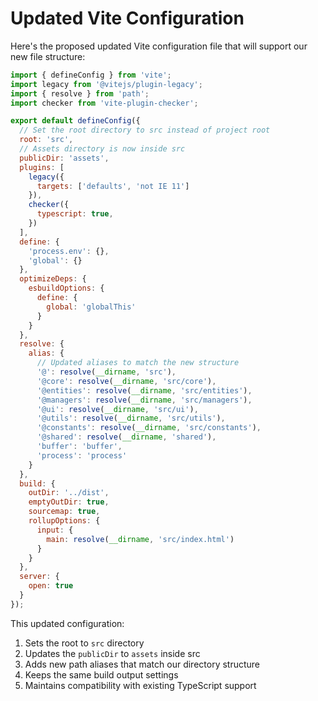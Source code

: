 # Updated Vite Configuration

Here's the proposed updated Vite configuration file that will support our new file structure:

```javascript
import { defineConfig } from 'vite';
import legacy from '@vitejs/plugin-legacy';
import { resolve } from 'path';
import checker from 'vite-plugin-checker';

export default defineConfig({
  // Set the root directory to src instead of project root
  root: 'src',
  // Assets directory is now inside src
  publicDir: 'assets',
  plugins: [
    legacy({
      targets: ['defaults', 'not IE 11']
    }),
    checker({
      typescript: true,
    })
  ],
  define: {
    'process.env': {},
    'global': {}
  },
  optimizeDeps: {
    esbuildOptions: {
      define: {
        global: 'globalThis'
      }
    }
  },
  resolve: {
    alias: {
      // Updated aliases to match the new structure
      '@': resolve(__dirname, 'src'),
      '@core': resolve(__dirname, 'src/core'),
      '@entities': resolve(__dirname, 'src/entities'),
      '@managers': resolve(__dirname, 'src/managers'),
      '@ui': resolve(__dirname, 'src/ui'),
      '@utils': resolve(__dirname, 'src/utils'),
      '@constants': resolve(__dirname, 'src/constants'),
      '@shared': resolve(__dirname, 'shared'),
      'buffer': 'buffer',
      'process': 'process'
    }
  },
  build: {
    outDir: '../dist',
    emptyOutDir: true,
    sourcemap: true,
    rollupOptions: {
      input: {
        main: resolve(__dirname, 'src/index.html')
      }
    }
  },
  server: {
    open: true
  }
});
```

This updated configuration:

1. Sets the root to `src` directory
2. Updates the `publicDir` to `assets` inside src
3. Adds new path aliases that match our directory structure
4. Keeps the same build output settings
5. Maintains compatibility with existing TypeScript support
